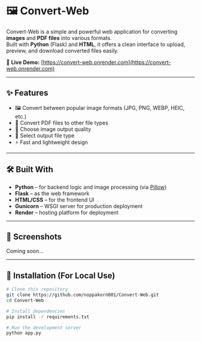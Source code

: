 # 🖼️ Convert-Web

Convert-Web is a simple and powerful web application for converting **images** and **PDF files** into various formats.  
Built with **Python** (Flask) and **HTML**, it offers a clean interface to upload, preview, and download converted files easily.

🚀 **Live Demo:** [https://convert-web.onrender.com](https://convert-web.onrender.com)

---

## ✨ Features

- 🖼️ Convert between popular image formats (JPG, PNG, WEBP, HEIC, etc.)
- 📄 Convert PDF files to other file types
- 🔧 Choose image output quality
- 🎯 Select output file type
- ⚡ Fast and lightweight design

---

## 🛠️ Built With

- **Python** – for backend logic and image processing (via [Pillow](https://python-pillow.org/))
- **Flask** – as the web framework
- **HTML/CSS** – for the frontend UI
- **Gunicorn** – WSGI server for production deployment
- **Render** – hosting platform for deployment

---

## 📸 Screenshots

Coming soon...

---

## 🚧 Installation (For Local Use)

```bash
# Clone this repository
git clone https://github.com/noppakorn001/Convert-Web.git
cd Convert-Web

# Install dependencies
pip install -r requirements.txt

# Run the development server
python app.py
